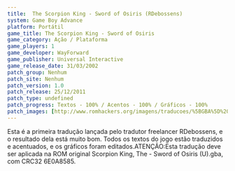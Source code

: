 ```yaml
---
title:  The Scorpion King - Sword of Osiris (RDebossens)
system: Game Boy Advance
platform: Portátil
game_title: The Scorpion King - Sword of Osiris
game_category: Ação / Plataforma
game_players: 1
game_developer: WayForward
game_publisher: Universal Interactive
game_release_date: 31/03/2002
patch_group: Nenhum
patch_site: Nenhum
patch_version: 1.0
patch_release: 25/12/2011
patch_type: undefined
patch_progress: Textos - 100% / Acentos - 100% / Gráficos - 100%
patch_images: [http://www.romhackers.org/imagens/traducoes/%5BGBA%5D%20The%20Scorpion%20King%20-%20Sword%20of%20Osiris%20-%20RDebossens%20-%201.png,http://www.romhackers.org/imagens/traducoes/%5BGBA%5D%20The%20Scorpion%20King%20-%20Sword%20of%20Osiris%20-%20RDebossens%20-%202.png,http://www.romhackers.org/imagens/traducoes/%5BGBA%5D%20The%20Scorpion%20King%20-%20Sword%20of%20Osiris%20-%20RDebossens%20-%203.png]
---
```

Esta é a primeira tradução lançada pelo tradutor freelancer RDebossens, e o resultado dela está muito bom. Todos os textos do jogo estão traduzidos e acentuados, e os gráficos foram editados.ATENÇÃO:Esta tradução deve ser aplicada na ROM original Scorpion King, The - Sword of Osiris (U).gba, com CRC32 6E0A8585.